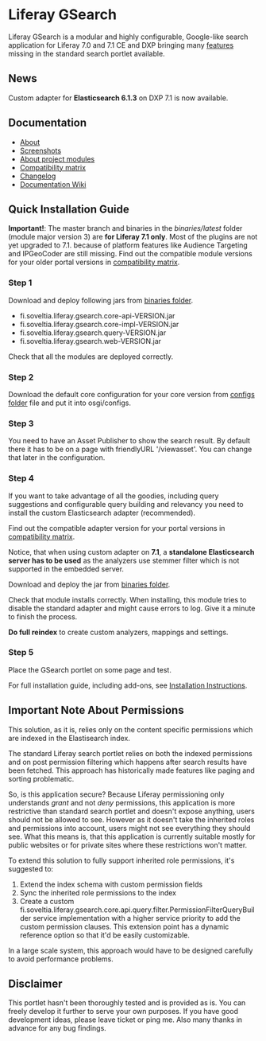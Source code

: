 # Liferay GSearch

Liferay GSearch is a modular and highly configurable, Google-like search application for Liferay 7.0 and 7.1 CE and DXP bringing many [features](https://github.com/peerkar/liferay-gsearch/wiki/About) missing in the standard search portlet available.

## News

Custom adapter for __Elasticsearch 6.1.3__ on DXP 7.1 is now available.

## Documentation

* [About](https://github.com/peerkar/liferay-gsearch/wiki/About)
* [Screenshots](https://github.com/peerkar/liferay-gsearch/wiki/Screenshots)
* [About project modules](https://github.com/peerkar/liferay-gsearch/wiki/Project-Modules)
* [Compatibility matrix](https://github.com/peerkar/liferay-gsearch/wiki/Compatibility-Matrix)
* [Changelog](https://github.com/peerkar/liferay-gsearch/wiki/Changelog)
* [Documentation Wiki](https://github.com/peerkar/liferay-gsearch/wiki)

## Quick Installation Guide

__Important!__: The master branch and binaries in the *binaries/latest* folder (module major version 3) are __for Liferay 7.1 only__. Most of the plugins are not yet upgraded to 7.1. because of platform features like Audience Targeting and IPGeoCoder are still missing. 
Find out the compatible module versions for your older portal versions in [compatibility matrix](https://github.com/peerkar/liferay-gsearch/wiki/Compatibility-Matrix).

### Step 1 

Download and deploy following jars from [binaries folder](https://github.com/peerkar/liferay-gsearch/tree/master/binaries).

* fi.soveltia.liferay.gsearch.core-api-VERSION.jar
* fi.soveltia.liferay.gsearch.core-impl-VERSION.jar
* fi.soveltia.liferay.gsearch.query-VERSION.jar
* fi.soveltia.liferay.gsearch.web-VERSION.jar

Check that all the modules are deployed correctly.

### Step 2

Download the default core configuration for your core version from [configs folder](https://github.com/peerkar/liferay-gsearch/tree/master/binaries/core-config) file and put it into osgi/configs. 

### Step 3 

You need to have an Asset Publisher to show the search result. By default there it has to be on a page with friendlyURL '/viewasset'. You can change that later in the configuration.
 
### Step 4

If you want to take advantage of all the goodies, including query suggestions and configurable query building and relevancy you need to install the custom Elasticsearch adapter (recommended). 

Find out the compatible adapter version for your portal versions in [compatibility matrix](https://github.com/peerkar/liferay-gsearch/wiki/Compatibility-Matrix).

Notice, that when using custom adapter on __7.1__, a __standalone Elasticsearch server has to be used__ as the analyzers use stemmer filter which is not supported in the embedded server.

Download and deploy the jar from [binaries folder](https://github.com/peerkar/liferay-gsearch/tree/master/binaries).

Check that module installs correctly. When installing, this module tries to disable the standard adapter and might cause errors to log. Give it a minute to finish the process.

__Do full reindex__ to create custom analyzers, mappings and settings.

### Step 5

Place the GSearch portlet on some page and test.

For full installation guide, including add-ons, see [Installation Instructions](https://github.com/peerkar/liferay-gsearch/wiki/Installation-Instructions).

## Important Note About Permissions

This solution, as it is, relies only on the content specific permissions which are indexed in the Elastisearch index.

The standard Liferay search portlet relies on both the indexed permissions and on post permission filtering which happens after search results have been fetched. This approach has historically made features like paging and sorting problematic. 

So, is this application secure? Because Liferay permissioning only understands *grant* and not *deny* permissions, this application is more restrictive than standard search portlet and doesn't expose anything, users should not be allowed to see. However as it doesn't take the inherited roles and permissions into account, users might not see everything they should see. What this means is, that this application is currently suitable mostly for public websites or for private sites where these restrictions won't matter.

To extend this solution to fully support inherited role permissions, it's suggested to:

1. Extend the index schema with custom permission fields
1. Sync the inherited role permissions to the index
1. Create a custom fi.soveltia.liferay.gsearch.core.api.query.filter.PermissionFilterQueryBuilder service implementation with a higher service priority to add the custom permission clauses. This extension point has a dynamic reference option so that it'd be easily customizable.

In a large scale system, this approach would have to be designed carefully to avoid performance problems.

## Disclaimer

This portlet hasn't been thoroughly tested and is provided as is. You can freely develop it further to serve your own purposes. If you have good development ideas, please leave ticket or ping me. Also many thanks in advance for any bug findings.
